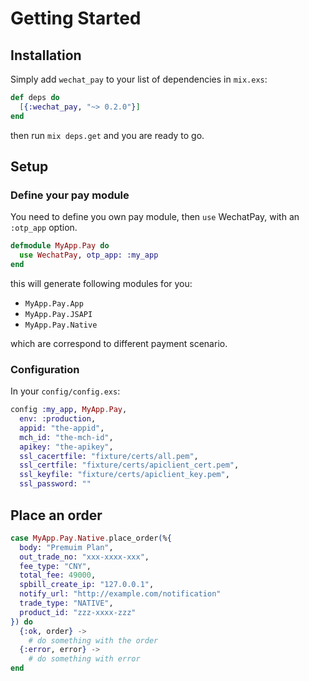 # Getting Started

## Installation

Simply add `wechat_pay` to your list of dependencies in `mix.exs`:

```elixir
def deps do
  [{:wechat_pay, "~> 0.2.0"}]
end
```

then run `mix deps.get` and you are ready to go.

## Setup

### Define your pay module

You need to define you own pay module, then `use` WechatPay, with an `:otp_app`
option.

```elixir
defmodule MyApp.Pay do
  use WechatPay, otp_app: :my_app
end
```

this will generate following modules for you:

- `MyApp.Pay.App`
- `MyApp.Pay.JSAPI`
- `MyApp.Pay.Native`

which are correspond to different payment scenario.

### Configuration

In your `config/config.exs`:

```elixir
config :my_app, MyApp.Pay,
  env: :production,
  appid: "the-appid",
  mch_id: "the-mch-id",
  apikey: "the-apikey",
  ssl_cacertfile: "fixture/certs/all.pem",
  ssl_certfile: "fixture/certs/apiclient_cert.pem",
  ssl_keyfile: "fixture/certs/apiclient_key.pem",
  ssl_password: ""
```

## Place an order

```elixir
case MyApp.Pay.Native.place_order(%{
  body: "Premuim Plan",
  out_trade_no: "xxx-xxxx-xxx",
  fee_type: "CNY",
  total_fee: 49000,
  spbill_create_ip: "127.0.0.1",
  notify_url: "http://example.com/notification"
  trade_type: "NATIVE",
  product_id: "zzz-xxxx-zzz"
}) do
  {:ok, order} ->
    # do something with the order
  {:error, error} ->
    # do something with error
end
```

